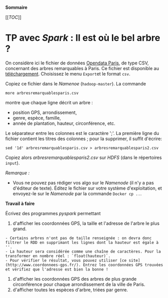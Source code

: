 **Sommaire**

[[_TOC_]]

# TP avec _Spark_ : Il est où le bel arbre ?

On considère ici le fichier de données [Opendata Paris](http://opendata.paris.fr), de type CSV, concernant des arbres remarquables à Paris. Ce fichier est disponible au [téléchargement](https://opendata.paris.fr/explore/dataset/arbresremarquablesparis/information/). Choisissez le menu `Export`et le format `csv`.

Copiez ce fichier dans le _Namenoe_ (`hadoop-master`). La commande 
```shell
more arbresremarquablesparis.csv
```
montre que chaque ligne décrit un arbre : 

  - position GPS, arrondissement, 
  - genre, espèce, famille, 
  - année de plantation, hauteur, circonférence, etc. 

Le séparateur entre les colonnes est le caractère ';'. La première ligne du fichier contient les titres des colonnes ; pour la supprimer, il suffit d'écrire:
```shell
sed '1d' arbresremarquablesparis.csv > arbresremarquablesparis2.csv 
```
Copiez alors _arbresremarquablesparis2.csv_ sur _HDFS_ (dans le répertoires `input`).


*Remarque :* 

  - Vous ne pouvez pas rédiger vos algo sur le _Namenode_ (il n'y a pas d'éditeur de texte). Éditez le fichier sur votre système d'exploitation, et envoyez-le sur le _Namenode_ par la commande `Docker cp ..`.


**Travail à faire** 

Écrivez des programmes _pyspark_ permettant 

  1. d'afficher les coordonnées GPS, la taille et l'adresse de l'arbre le plus grand.

    - Certains arbres n'ont pas de taille renseignée : on devra donc filtrer le RDD en supprimant les lignes dont la hauteur est égale à ''.       
    - La hauteur sera considérée comme une chaîne de caractères. Pour la transformer en nombre réel : `float(hauteur)`.     
    - Pour vérifier le résultat, vous pouvez utiliser [ce site](http://www.coordonnees-gps.fr/). Entrez les coordonnées GPS trouvées et vérifiez que l'adresse est bien la bonne !    
  1. d'afficher les coordonnées GPS des arbres de plus grande circonférence pour chaque arrondissement de la ville de Paris.
  1. d'afficher toutes les espèces d'arbre, triées par genre. 